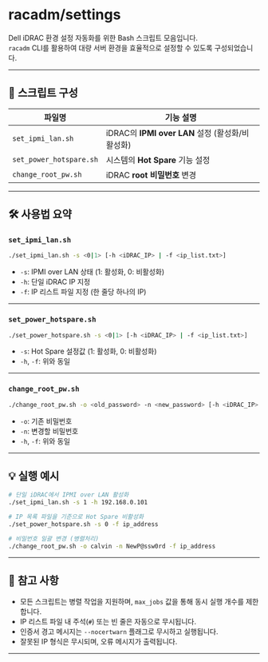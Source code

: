 # racadm/settings

Dell iDRAC 환경 설정 자동화를 위한 Bash 스크립트 모음입니다.  
`racadm` CLI를 활용하여 대량 서버 환경을 효율적으로 설정할 수 있도록 구성되었습니다.

---

## 📁 스크립트 구성

| 파일명 | 기능 설명 |
|--------|-----------|
| `set_ipmi_lan.sh` | iDRAC의 **IPMI over LAN** 설정 (활성화/비활성화) |
| `set_power_hotspare.sh` | 시스템의 **Hot Spare** 기능 설정 |
| `change_root_pw.sh` | iDRAC **root 비밀번호** 변경 |

---

## 🛠 사용법 요약

### `set_ipmi_lan.sh`

```bash
./set_ipmi_lan.sh -s <0|1> [-h <iDRAC_IP> | -f <ip_list.txt>]
```

- `-s`: IPMI over LAN 상태 (1: 활성화, 0: 비활성화)
- `-h`: 단일 iDRAC IP 지정
- `-f`: IP 리스트 파일 지정 (한 줄당 하나의 IP)

---

### `set_power_hotspare.sh`

```bash
./set_power_hotspare.sh -s <0|1> [-h <iDRAC_IP> | -f <ip_list.txt>]
```

- `-s`: Hot Spare 설정값 (1: 활성화, 0: 비활성화)
- `-h`, `-f`: 위와 동일

---

### `change_root_pw.sh`

```bash
./change_root_pw.sh -o <old_password> -n <new_password> [-h <iDRAC_IP> | -f <ip_list.txt>]
```

- `-o`: 기존 비밀번호
- `-n`: 변경할 비밀번호
- `-h`, `-f`: 위와 동일

---

## 💡 실행 예시

```bash
# 단일 iDRAC에서 IPMI over LAN 활성화
./set_ipmi_lan.sh -s 1 -h 192.168.0.101

# IP 목록 파일을 기준으로 Hot Spare 비활성화
./set_power_hotspare.sh -s 0 -f ip_address

# 비밀번호 일괄 변경 (병렬처리)
./change_root_pw.sh -o calvin -n NewP@ssw0rd -f ip_address
```

---

## 📌 참고 사항

- 모든 스크립트는 병렬 작업을 지원하며, `max_jobs` 값을 통해 동시 실행 개수를 제한합니다.
- IP 리스트 파일 내 주석(`#`) 또는 빈 줄은 자동으로 무시됩니다.
- 인증서 경고 메시지는 `--nocertwarn` 플래그로 무시하고 실행됩니다.
- 잘못된 IP 형식은 무시되며, 오류 메시지가 출력됩니다.

---


